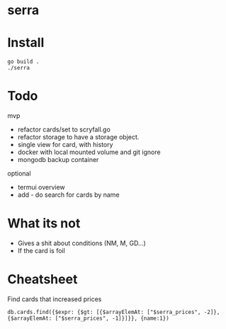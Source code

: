 # serra

# Install

    go build .
    ./serra

# Todo

mvp

* refactor cards/set to scryfall.go
* refactor storage to have a storage object.
* single view for card, with history
* docker with local mounted volume and git ignore
* mongodb backup container

optional

* termui overview
* add - do search for cards by name

# What its not

* Gives a shit about conditions (NM, M, GD...)
* If the card is foil

# Cheatsheet

Find cards that increased prices

    db.cards.find({$expr: {$gt: [{$arrayElemAt: ["$serra_prices", -2]}, {$arrayElemAt: ["$serra_prices", -1]}]}}, {name:1})
